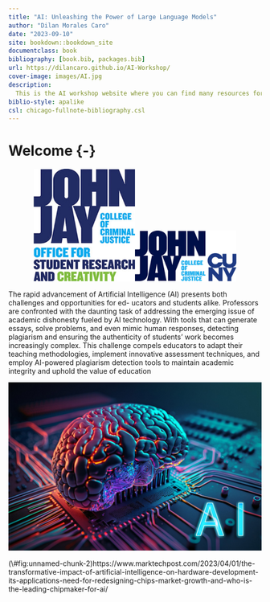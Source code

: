 ```yaml
--- 
title: "AI: Unleashing the Power of Large Language Models"
author: "Dilan Morales Caro"
date: "2023-09-10"
site: bookdown::bookdown_site
documentclass: book
bibliography: [book.bib, packages.bib]
url: https://dilancaro.github.io/AI-Workshop/
cover-image: images/AI.jpg
description: 
  This is the AI workshop website where you can find many resources for later use
biblio-style: apalike
csl: chicago-fullnote-bibliography.csl
---
```


# Welcome {-}

<center>
<img src="images/OSRC.jpg" width="40%" height="20%" /><img src="images/JohnJay.png" width="40%" height="20%" />
</center>

The rapid advancement of Artificial Intelligence (AI) presents both challenges and opportunities for ed-
ucators and students alike. Professors are confronted with the daunting task of addressing the emerging
issue of academic dishonesty fueled by AI technology. With tools that can generate essays, solve problems,
and even mimic human responses, detecting plagiarism and ensuring the authenticity of students’ work
becomes increasingly complex. This challenge compels educators to adapt their teaching methodologies, implement innovative assessment techniques, and employ AI-powered plagiarism detection tools to
maintain academic integrity and uphold the value of education


<div class="figure">
<img src="images/AI.jpg" alt="https://www.marktechpost.com/2023/04/01/the-transformative-impact-of-artificial-intelligence-on-hardware-development-its-applications-need-for-redesigning-chips-market-growth-and-who-is-the-leading-chipmaker-for-ai/" width="100%" height="20%" />
<p class="caption">(\#fig:unnamed-chunk-2)https://www.marktechpost.com/2023/04/01/the-transformative-impact-of-artificial-intelligence-on-hardware-development-its-applications-need-for-redesigning-chips-market-growth-and-who-is-the-leading-chipmaker-for-ai/</p>
</div>


